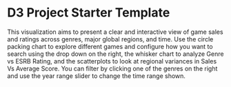 # D3 Project Starter Template

This visualization aims to present a clear and interactive view of game sales and ratings across genres, major global regions, and time. Use the circle packing chart to explore different games and configure how you want to search using the drop down on the right, the whisker chart to analyze Genre vs ESRB Rating, and the scatterplots to look at regional variances in Sales Vs Average Score. You can filter by clicking one of the genres on the right and use the year range slider to change the time range shown.